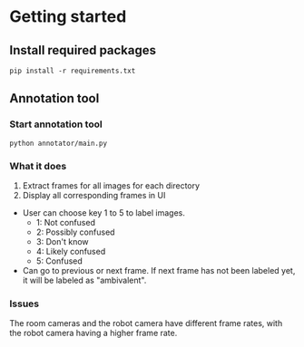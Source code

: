 # Getting started

## Install required packages
`pip install -r requirements.txt`

## Annotation tool
### Start annotation tool
`python annotator/main.py`

### What it does
1. Extract frames for all images for each directory
2. Display all corresponding frames in UI

* User can choose key 1 to 5 to label images.
    * 1: Not confused
    * 2: Possibly confused
    * 3: Don't know
    * 4: Likely confused
    * 5: Confused
* Can go to previous or next frame. If next frame has not been labeled yet, it will be labeled as "ambivalent".

### Issues
The room cameras and the robot camera have different frame rates, with the robot camera having a higher frame rate.
